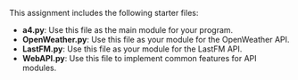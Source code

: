 This assignment includes the following starter files:

* __a4.py__: Use this file as the main module for your program.
* __OpenWeather.py__: Use this file as your module for the OpenWeather API.
* __LastFM.py__: Use this file as your module for the LastFM API.
* __WebAPI.py__: Use this file to implement common features for API modules.
